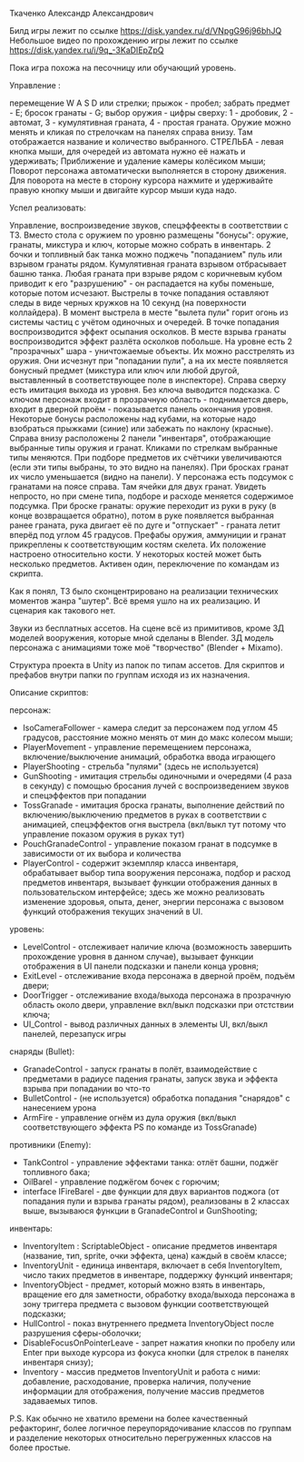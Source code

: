 Ткаченко Александр Александрович

Билд игры лежит по ссылке https://disk.yandex.ru/d/VNpgG96j96bhJQ Небольшое видео по прохождению игры лежит по ссылке https://disk.yandex.ru/i/9q_-3KaDIEpZpQ

Пока игра похожа на песочницу или обучающий уровень.

Управление :

перемещение W A S D или стрелки; 
прыжок - пробел; 
забрать предмет - E; 
бросок гранаты - G; 
выбор оружия - цифры сверху:
1 - дробовик, 2 - автомат,
3 - кумулятивная граната, 4 - простая граната.
Оружие можно менять и кликая по стрелочкам на панелях справа внизу. Там отображается название и количество выбранного.
СТРЕЛЬБА - левая кнопка мыши, для очередей из автомата нужно её нажать и удерживать; 
Приближение и удаление камеры колёсиком мыши; 
Поворот персонажа автоматически выполняется в сторону движения. Для поворота на месте в сторону курсора нажмите и удерживайте правую кнопку мыши и двигайте курсор мыши куда надо.


Успел реализовать:

Управление, воспроизведение звуков, спецэффеекты в соответствии с ТЗ. Вместо стола с оружием по уровню размещены "бонусы": оружие, гранаты, микстура и ключ, которые можно собрать в инвентарь. 2 бочки и топливный бак танка можно поджечь "попаданием" пуль или взрывом гранаты рядом. Кумулятивная граната взрывом отбрасывает башню танка. Любая граната при взрыве рядом с коричневым кубом приводит к его "разрушению" - он распадается на кубы поменьше, которые потом исчезают. Выстрелы в точке попадания оставляют следы в виде черных кружков на 10 секунд (на поверхности коллайдера). В момент выстрела в месте "вылета пули" горит огонь из системы частиц с учётом одиночных и очередей. В точке попадания воспроизводится эффект осыпания осколков. В месте взрыва гранаты воспроизводится эффект разлёта осколков побольше. На уровне есть 2 "прозрачных" шара - уничтожаемые объекты. Их можно расстрелять из оружия. Они исчезнут при "попадании пули", а на их месте появляется бонусный предмет (микстура или ключ или любой другой, выставленный в соответствующее поле в инспекторе). Справа сверху есть имитация выхода из уровня. Без ключа выводится подсказка. С ключом персонаж входит в прозрачную область - поднимается дверь, входит в дверной проём - показывается панель окончания уровня. Некоторые бонусы расположены над кубами, на которые надо взобраться прыжками (синие) или забежать по наклону (красные). Справа внизу расположены 2 панели "инвентаря", отображающие выбранные типы оружия и гранат. Кликами по стрелкам выбранные типы меняются. При подборе предметов их счётчики увеличиваются (если эти типы выбраны, то это видно на панелях). При бросках гранат их число уменьшается (видно на панели). У персонажа есть подсумок с гранатами на поясе справа. Там ячейки для двух гранат. Увидеть непросто, но при смене типа, подборе и расходе меняется содержимое подсумка. При броске гранаты: оружие переходит из руки в руку (в конце возвращается обратно), потом в руке появляется выбранная ранее граната, рука двигает её по дуге и "отпускает" - граната летит вперёд под углом 45 градусов. Префабы оружия, аммуниции и гранат прикреплены к соответствующим костям скелета. Их положение настроено относительно кости. У некоторых костей может быть несколько предметов. Активен один, переключение по командам из скрипта. 

Как я понял, ТЗ было сконцентрировано на реализации технических моментов жанра "шутер". Всё время ушло на их реализацию. И сценария как такового нет.

Звуки из бесплатных ассетов. На сцене всё из примитивов, кроме 3Д моделей вооружения, которые мной сделаны в Blender. ЗД модель персонажа с анимациями тоже моё "творчество" (Blender + Mixamo).

Структура проекта в Unity из папок по типам ассетов. Для скриптов и префабов внутри папки по группам исходя из их назначения.

Описание скриптов:

персонаж:
-  IsoCameraFollower - камера следит за персонажем под углом 45 градусов, расстояние можно менять от мин до макс колесом мыши;
-  PlayerMovement - управление перемещением персонажа, включение/выключение анимаций, обработка ввода играющего
-  PlayerShooting - стрельба "пулями" (здесь не используется)
-  GunShooting - имитация стрельбы одиночными и очередями (4 раза в секунду) с помощью бросания лучей с воспроизведением звуков и спецэффектов при попадании
-  TossGranade - имитация броска гранаты, выполнение действий по включению/выключению предметов в руках в соответствии с анимацией, спецэффектов огня выстрела (вкл/выкл тут потому что управление показом оружия в руках тут)
-  PouchGranadeControl - управление показом гранат в подсумке в зависимости от их выбора и количества
-  PlayerControl - содержит экземпляр класса инвентаря, обрабатывает выбор типа вооружения персонажа, подбор и расход предметов инвентаря, вызывает функции отображения данных в пользовательском интерфейсе; здесь же можно реализовать изменение здоровья, опыта, денег, энергии персонажа с вызовом функций отображения текущих значений в UI. 

уровень:
-  LevelControl - отслеживает наличие ключа (возможность завершить прохождение уровня в данном случае), вызывает функции отображения в UI панели подсказки и панели конца уровня;
-  ExitLevel - отслеживание входа персонажа в дверной проём, подъём двери;
-  DoorTrigger - отслеживание входа/выхода персонажа в прозрачную область около двери, управление вкл/выкл подсказки при отстствии ключа;
-  UI_Control - вывод различных данных в элементы UI, вкл/выкл панелей, перезапуск игры

снаряды (Bullet):
-  GranadeControl - запуск гранаты в полёт, взаимодействие с предметами в радиусе падения гранаты, запуск звука и эффекта взрыва при попадании во что-то
-  BulletControl - (не используется) обработка попадания "снарядов" с нанесением урона
-  ArmFire - управление огнём из дула оружия (вкл/выкл соответствующего эффекта PS по команде из TossGranade)

противники (Enemy):
-  TankControl - управление эффектами танка: отлёт башни, поджёг топливного бака;
-  OilBarel - управление поджёгом бочек с горючим;
-  interface IFireBarel - две функции для двух вариантов поджога (от попадания пули и взрыва гранаты рядом), реализованы в 2 классах выше, вызываюся функции в GranadeControl и GunShooting;

инвентарь:
-  InventoryItem : ScriptableObject - описание предметов инвентаря (название, тип, sprite, очки эффекта, цена) каждый в своём классе;
-  InventoryUnit - единица инвентаря, включает в себя InventoryItem, число таких предметов  в инвентаре, поддержку функций инвентаря;
-  InventoryObject - предмет, который можно взять в инвентарь, вращение его для заметности, обработку входа/выхода персонажа в зону триггера предмета с вызовом функции соответствующей подсказки;
-  HullControl - показ внутреннего предмета InventoryObject после разрушения сферы-оболочки;
-  DisableFocusOnPointerLeave - запрет нажатия кнопки по пробелу или Enter при выходе курсора из фокуса кнопки (для стрелок в панелях инвентаря снизу);
-  Inventory - массив предметов InventoryUnit и работа с ними: добавление, расходование, проверка наличия, получение информации для отображения, получение массив предметов задаваемых типов.

P.S. Как обычно не хватило времени на более качественный рефакторинг, более логичное переупорядочивание классов по группам и разделение некоторых относительно перегруженных классов на более простые.
